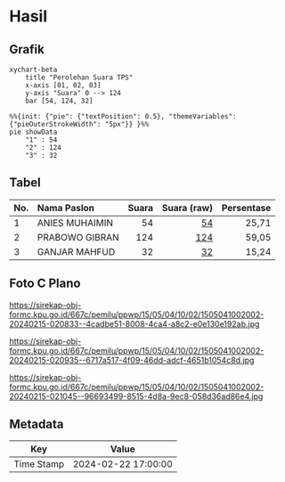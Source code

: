 # Hasil

## Grafik

```mermaid
xychart-beta
    title "Perolehan Suara TPS"
    x-axis [01, 02, 03]
    y-axis "Suara" 0 --> 124
    bar [54, 124, 32]
```

```mermaid
%%{init: {"pie": {"textPosition": 0.5}, "themeVariables": {"pieOuterStrokeWidth": "5px"}} }%%
pie showData
    "1" : 54
    "2" : 124
    "3" : 32
```

## Tabel

| No. | Nama Paslon    | Suara | Suara (raw) | Persentase |
|:--- |:-------------- | -----:| -----------:| ----------:|
| 1   | ANIES MUHAIMIN | 54    | [54][p-1]   | 25,71      |
| 2   | PRABOWO GIBRAN | 124   | [124][p-2]  | 59,05      |
| 3   | GANJAR MAHFUD  | 32    | [32][p-3]   | 15,24      |


[p-1]: https://github.com/gigit-pemilu/pemilu-2024-15-jambi/blob/main/pilpres/hitung-suara/sub/15-jambi/sub/05--muaro-jambi/sub/04-maro-sebo/sub/1002-jambi-kecil/sub/002-tps/sub/paslon-1.txt
[p-2]: https://github.com/gigit-pemilu/pemilu-2024-15-jambi/blob/main/pilpres/hitung-suara/sub/15-jambi/sub/05--muaro-jambi/sub/04-maro-sebo/sub/1002-jambi-kecil/sub/002-tps/sub/paslon-2.txt
[p-3]: https://github.com/gigit-pemilu/pemilu-2024-15-jambi/blob/main/pilpres/hitung-suara/sub/15-jambi/sub/05--muaro-jambi/sub/04-maro-sebo/sub/1002-jambi-kecil/sub/002-tps/sub/paslon-3.txt

## Foto C Plano

https://sirekap-obj-formc.kpu.go.id/667c/pemilu/ppwp/15/05/04/10/02/1505041002002-20240215-020833--4cadbe51-8008-4ca4-a8c2-e0e130e192ab.jpg

https://sirekap-obj-formc.kpu.go.id/667c/pemilu/ppwp/15/05/04/10/02/1505041002002-20240215-020935--6717a517-4f09-46dd-adcf-4651b1054c8d.jpg

https://sirekap-obj-formc.kpu.go.id/667c/pemilu/ppwp/15/05/04/10/02/1505041002002-20240215-021045--96693499-8515-4d8a-9ec8-058d36ad86e4.jpg


## Metadata

| Key        | Value               |
| ---------- | ------------------- |
| Time Stamp | 2024-02-22 17:00:00 |



